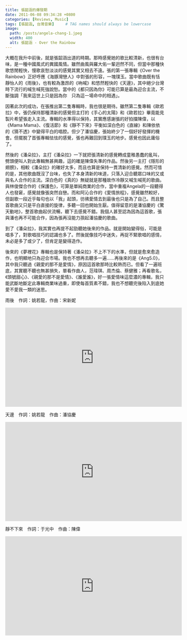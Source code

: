 ```yaml
---
title: 張韶涵的爆發期
date: 2011-06-08 09:34:28 +0800
categories: [Reviews, Music]
tags: [張韶涵, 台灣音樂]     # TAG names should always be lowercase
image: 
  path: /posts/angela-chang-1.jpeg
  width: 400
  alt: 張韶涵 - Over the Rainbow
---
```


大概在我升中前後，就是張韶涵出道的時期。那時感覺她的歌比較清新，也很有台味，是一種中國風式的異國風情。雖然曲風與羅大佑一輩迥然不同，但當中那種快歌悠閒輕快，慢歌哀愁淡淡的感覺其實又相去不遠。張的第一張專輯《Over the Rainbow》正好呼應《海豚灣戀人》中對張的形容，一塊璞玉。當中歌曲既有恬靜怡人的《雨後》，也有較為激昂的《吶喊》和悠然輕快的《天邊》，其中絕少台灣時下流行的喊生喊死強說愁。當中的《都只因為你》可能已算是最為迎合主流，不斷強調「我來這世上只是因為你　只為這一場命中的相遇」。

因著此次的成功，在張推出第二隻專輯時，我也很是期待。雖然第二隻專輯《歐若拉》中，張仍保持那種清新的感覺但主打的《手心的太陽》和《歐若拉》畢竟能見製片希望張走入主流。專輯的水準得以保持，其實應感謝張的好拍擋陳偉，以《Mama Mama》、《復活節》和《靜不下來》平衡如深白色的《直線》和陳依依的《猜不透》中變得平白的唱腔。但少了潘協慶，張始終少了一個好好發揮的機會。但擺脫了首張專輯怯怯的感覺，張也再難回到璞玉的地步。感覺也因此庸俗了。

然後的《潘朵拉》，主打《潘朵拉》一下就把張清新的感覺轉成童稚愚蠢的亂叫，劈頭便叫人對此專輯無甚興趣，這的確是陳偉失準的作品。然後另一主打《隱形的翅膀》，相較《潘朵拉》的確好太多，而且也算是保持一貫清新的感覺。然而可惜的是，其他歌曲既沒了台味，也失了本身清新的味道，只落入迎合聽眾口味的又或與名人合作的主流。深白色的《真的》無疑就是那種故作冷靜又喊生喊死的歌曲。與林俊傑合作的《保護色》，可算是單純商業的合作，當中重複Angela的一段聽得人也發窘，感覺就像張突然自戀。而和阿沁合作的《愛情旅程》，感覺雖然較好，但副歌一段近乎每句也以「我」起頭，彷彿愛情去到最後也只是為了自己。而且整首歌曲又只是平白直接的旋律，多聽一回也開始生厭。值得留意的是潘協慶的《驚天動地》，整首歌曲起伏流暢，聽下去感覺不錯。我個人甚至認為因為這首歌，張與潘也再不可能合作，因為張再沒能力孭起潘協慶的歌曲。

到了《潘朵拉》，我其實也再提不起勁聽她後來的作品。就是開始變得俗，可能是唱多了，對歌唱技巧的認識也多了。然後就像技巧中迷失，再捉不緊歌唱的感情，未必是多了或少了，但肯定是變得造作。

後來的《夢裡花》專輯也是保持著《潘朵拉》不上不下的水準，但就是愈來愈造作，也明顯地只為迎合市場。我也不想再去聽多一遍……再後來的是《Ang5.0》，其中我只聽過《親愛的那不是愛情》，原因這首歌那時比較熱而已。但看了一遍班底，其實聽不聽也無甚損失，單看作曲人，范瑋琪、周杰倫、蔡健雅；再看歌名，《頭號甜心》、《親愛的那不是愛情》、《誰愛誰》，好一張愛情味這麼濃的專輯，我只能武斷地斷定此專輯商業味過重，即使每首質素不錯，我也不想聽完後陷入到底她愛不愛我一類的迷思。

雨後　作詞：姚若龍，作曲：宋新妮

<iframe width="560" height="315" src="https://www.youtube.com/embed/5pjx1W1nK9o" title="YouTube video player" frameborder="0" allow="accelerometer; autoplay; clipboard-write; encrypted-media; gyroscope; picture-in-picture" allowfullscreen></iframe>

<br>

天邊　作詞：姚若龍　作曲：潘協慶

<iframe width="560" height="315" src="https://www.youtube.com/embed/tlL6poy0XmA" title="YouTube video player" frameborder="0" allow="accelerometer; autoplay; clipboard-write; encrypted-media; gyroscope; picture-in-picture" allowfullscreen></iframe>

<br>

靜不下來　作詞：于光中　作曲：陳偉

<iframe width="560" height="315" src="https://www.youtube.com/embed/JCQ1IjyjIAs" title="YouTube video player" frameborder="0" allow="accelerometer; autoplay; clipboard-write; encrypted-media; gyroscope; picture-in-picture" allowfullscreen></iframe>